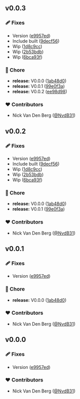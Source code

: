 
## v0.0.3


### 🩹 Fixes

- Version ([e9957ed](https://github.com/NvdB31/nuxt-editable/commit/e9957ed))
- Include built ([9decf56](https://github.com/NvdB31/nuxt-editable/commit/9decf56))
- Wip ([1d8c9cc](https://github.com/NvdB31/nuxt-editable/commit/1d8c9cc))
- Wip ([2b53bdb](https://github.com/NvdB31/nuxt-editable/commit/2b53bdb))
- Wip ([6bca93f](https://github.com/NvdB31/nuxt-editable/commit/6bca93f))

### 🏡 Chore

- **release:** V0.0.0 ([1ab48d0](https://github.com/NvdB31/nuxt-editable/commit/1ab48d0))
- **release:** V0.0.1 ([99e0f3a](https://github.com/NvdB31/nuxt-editable/commit/99e0f3a))
- **release:** V0.0.2 ([ee98d98](https://github.com/NvdB31/nuxt-editable/commit/ee98d98))

### ❤️ Contributors

- Nick Van Den Berg ([@NvdB31](http://github.com/NvdB31))

## v0.0.2


### 🩹 Fixes

- Version ([e9957ed](https://github.com/NvdB31/nuxt-editable/commit/e9957ed))
- Include built ([9decf56](https://github.com/NvdB31/nuxt-editable/commit/9decf56))
- Wip ([1d8c9cc](https://github.com/NvdB31/nuxt-editable/commit/1d8c9cc))
- Wip ([2b53bdb](https://github.com/NvdB31/nuxt-editable/commit/2b53bdb))
- Wip ([6bca93f](https://github.com/NvdB31/nuxt-editable/commit/6bca93f))

### 🏡 Chore

- **release:** V0.0.0 ([1ab48d0](https://github.com/NvdB31/nuxt-editable/commit/1ab48d0))
- **release:** V0.0.1 ([99e0f3a](https://github.com/NvdB31/nuxt-editable/commit/99e0f3a))

### ❤️ Contributors

- Nick Van Den Berg ([@NvdB31](http://github.com/NvdB31))

## v0.0.1


### 🩹 Fixes

- Version ([e9957ed](https://github.com/NvdB31/nuxt-editable/commit/e9957ed))

### 🏡 Chore

- **release:** V0.0.0 ([1ab48d0](https://github.com/NvdB31/nuxt-editable/commit/1ab48d0))

### ❤️ Contributors

- Nick Van Den Berg ([@NvdB31](http://github.com/NvdB31))

## v0.0.0


### 🩹 Fixes

- Version ([e9957ed](https://github.com/NvdB31/nuxt-editable/commit/e9957ed))

### ❤️ Contributors

- Nick Van Den Berg ([@NvdB31](http://github.com/NvdB31))

